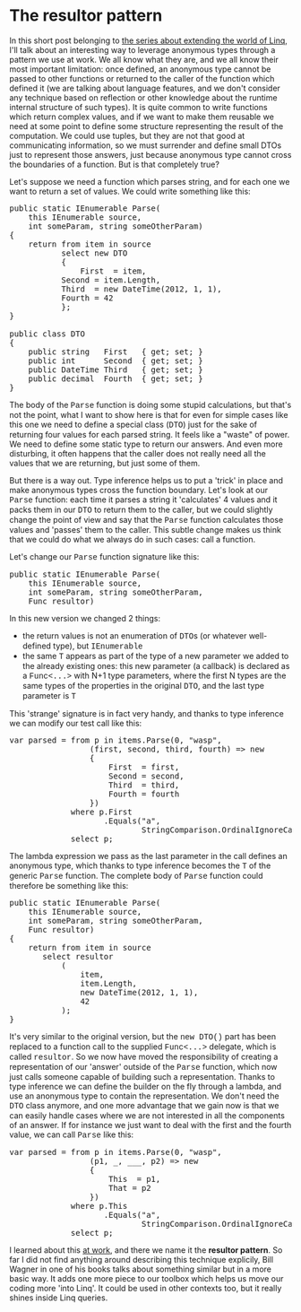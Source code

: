 The resultor pattern
===

In this short post belonging to [the series about extending the world of Linq](http://www.robychechi.it/roby/Tags/extending%20the%20world), I'll talk about an interesting way to leverage anonymous types through a pattern we use at work. We all know what they are, and we all know their most important limitation: once defined, an anonymous type cannot be passed to other functions or returned to the caller of the function which defined it (we are talking about language features, and we don't consider any technique based on reflection or other knowledge about the runtime internal structure of such types). It is quite common to write functions which return complex values, and if we want to make them reusable we need at some point to define some structure representing the result of the computation. We could use tuples, but they are not that good at communicating information, so we must surrender and define small DTOs just to represent those answers, just because anonymous type cannot cross the boundaries of a function. But is that completely true?

Let's suppose we need a function which parses string, and for each one we want to return a set of values. We could write something like this:

<pre class="brush:csharp">public static IEnumerable<DTO> Parse(
    this IEnumerable<string> source, 
    int someParam, string someOtherParam)
{
    return from item in source
           select new DTO
           {
               First  = item,
	       Second = item.Length,
	       Third  = new DateTime(2012, 1, 1),
	       Fourth = 42
           };
}

public class DTO
{
    public string   First   { get; set; }    
    public int      Second  { get; set; }    
    public DateTime Third   { get; set; }    
    public decimal  Fourth  { get; set; }    
}
</pre>

The body of the <span style="font-family:courier new,courier,monospace;">Parse</span> function is doing some stupid calculations, but that's not the point, what I want to show here is that for even for simple cases like this one we need to define a special class (<span style="font-family:courier new,courier,monospace;">DTO</span>) just for the sake of returning four values for each parsed string. It feels like a "waste" of power. We need to define some static type to return our answers. And even more disturbing, it often happens that the caller does not really need all the values that we are returning, but just some of them. 

But there is a way out. Type inference helps us to put a 'trick' in place and make anonymous types cross the function boundary. Let's look at our <span style="font-family:courier new,courier,monospace;">Parse</span> function: each time it parses a string it 'calculates' 4 values and it packs them in our <span style="font-family:courier new,courier,monospace;">DTO</span> to return them to the caller, but we could slightly change the point of view and say that the <span style="font-family:courier new,courier,monospace;">Parse</span> function calculates those values and 'passes' them to the caller. This subtle change makes us think that we could do what we always do in such cases: call a function.

Let's change our <span style="font-family:courier new,courier,monospace;">Parse</span> function signature like this:

<pre class="brush:csharp">public static IEnumerable<T> Parse<T>(
    this IEnumerable<string> source, 
    int someParam, string someOtherParam, 
    Func<string, int, DateTime, decimal, T> resultor)</pre>

In this new version we changed 2 things:

*   the return values is not an enumeration of <span style="font-family:courier new,courier,monospace;">DTO</span>s (or whatever well-defined type), but <span style="font-family:courier new,courier,monospace;">IEnumerable<T></span>
*   the same <span style="font-family:courier new,courier,monospace;">T</span> appears as part of the type of a new parameter we added to the already existing ones: this new parameter (a callback) is declared as a <span style="font-family:courier new,courier,monospace;">Func<...></span> with N+1 type parameters, where the first N types are the same types of the properties in the original <span style="font-family:courier new,courier,monospace;">DTO</span>, and the last type parameter is <span style="font-family:courier new,courier,monospace;">T</span>

This 'strange' signature is in fact very handy, and thanks to type inference we can modify our test call like this:

<pre class="brush:csharp">var parsed = from p in items.Parse(0, "wasp", 
                 (first, second, third, fourth) => new
                 {
                     First  = first,
                     Second = second,
                     Third  = third,
                     Fourth = fourth
                 })
             where p.First
                    .Equals("a", 
                            StringComparison.OrdinalIgnoreCase)
             select p;
</pre>

The lambda expression we pass as the last parameter in the call defines an anonymous type, which thanks to type inference becomes the <span style="font-family:courier new,courier,monospace;">T</span> of the generic <span style="font-family:courier new,courier,monospace;">Parse</span> function. The complete body of <span style="font-family:courier new,courier,monospace;">Parse</span> function could therefore be something like this:

<pre class="brush:csharp">public static IEnumerable<T> Parse<T>(
    this IEnumerable<string> source, 
    int someParam, string someOtherParam, 
    Func<string, int, DateTime, decimal, T> resultor)
{
    return from item in source 
	   select resultor 
           ( 
               item, 
               item.Length,
               new DateTime(2012, 1, 1), 
               42 
           ); 
}</pre>

It's very similar to the original version, but the <span style="font-family:courier new,courier,monospace;">new DTO()</span> part has been replaced to a function call to the supplied <span style="font-family:courier new,courier,monospace;">Func<...></span> delegate, which is called <span style="font-family:courier new,courier,monospace;">resultor</span>. So we now have moved the responsibility of creating a representation of our 'answer' outside of the <span style="font-family:courier new,courier,monospace;">Parse</span> function, which now just calls someone capable of building such a representation. Thanks to type inference we can define the builder on the fly through a lambda, and use an anonymous type to contain the representation. We don't need the <span style="font-family:courier new,courier,monospace;">DTO</span> class anymore, and one more advantage that we gain now is that we can easily handle cases where we are not interested in all the components of an answer. If for instance we just want to deal with the first and the fourth value, we can call <span style="font-family:courier new,courier,monospace;">Parse</span> like this:

<pre class="brush:csharp">var parsed = from p in items.Parse(0, "wasp", 
                 (p1, _, ___, p2) => new
                 {
                     This  = p1,
                     That = p2
                 })
             where p.This
                    .Equals("a",
                            StringComparison.OrdinalIgnoreCase)
             select p;
</pre>

I learned about this [at work](http://www.raboof.com), and there we name it the **resultor pattern**. So far I did not find anything around describing this technique explicily, Bill Wagner in one of his books talks about something similar but in a more basic way. It adds one more piece to our toolbox which helps us move our coding more 'into Linq'. It could be used in other contexts too, but it really shines inside Linq queries.
